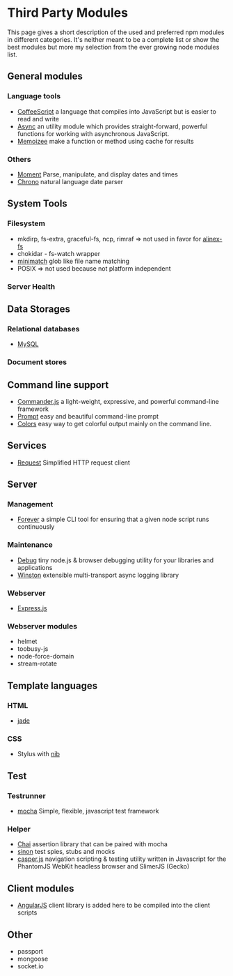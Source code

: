 Third Party Modules
=================================================

This page gives a short description of the used and preferred npm modules in
different categories.
It's neither meant to be a complete list or show the best modules but more my
selection from the ever growing node modules list.


General modules
-------------------------------------------------

### Language tools

- [CoffeeScript](http://coffeescript.org/)
  a language that compiles into JavaScript but is easier to read and write
- [Async](https://github.com/caolan/async/)
  an utility module which provides straight-forward, powerful functions for
  working with asynchronous JavaScript.
- [Memoizee](https://github.com/medikoo/memoize)
  make a function or method using cache for results


### Others

- [Moment](http://momentjs.com/docs/)
  Parse, manipulate, and display dates and times
- [Chrono](https://github.com/wanasit/chrono)
  natural language date parser


System Tools
-------------------------------------------------

### Filesystem

- mkdirp, fs-extra, graceful-fs, ncp, rimraf
  => not used in favor for [alinex-fs](https://alinex.github.io/node-fs/)
- chokidar - fs-watch wrapper
- [minimatch](https://github.com/isaacs/minimatch)
  glob like file name matching
- POSIX
  => not used because not platform independent


### Server Health


Data Storages
-------------------------------------------------

### Relational databases

- [MySQL]()


### Document stores


Command line support
-------------------------------------------------

- [Commander.js](https://visionmedia.github.io/commander.js/)
  a light-weight, expressive, and powerful command-line framework
- [Prompt](https://github.com/flatiron/prompt/)
  easy and beautiful command-line prompt
- [Colors](https://github.com/marak/colors.js/)
  easy way to get colorful output mainly on the command line.


Services
-------------------------------------------------

- [Request](https://github.com/mikeal/request/)
  Simplified HTTP request client


Server
-------------------------------------------------

### Management

- [Forever](https://github.com/nodejitsu/forever/)
  a simple CLI tool for ensuring that a given node script runs continuously

### Maintenance

- [Debug](https://github.com/visionmedia/debug/)
  tiny node.js & browser debugging utility for your libraries and applications
- [Winston](https://github.com/flatiron/winston/)
  extensible multi-transport async logging library

### Webserver

- [Express.js](http://expressjs.com)

### Webserver modules

- helmet
- toobusy-js
- node-force-domain
- stream-rotate


Template languages
-------------------------------------------------

### HTML

- [jade](http://jade-lang.com/)

### CSS

- Stylus
  with [nib](http://visionmedia.github.io/nib/)


Test
-------------------------------------------------

### Testrunner

- [mocha](https://visionmedia.github.io/mocha/)
  Simple, flexible, javascript test framework

### Helper

- [Chai](http://chaijs.com/)
  assertion library that can be paired with mocha
- [sinon](http://sinonjs.org/)
  test spies, stubs and mocks
- [casper.js](http://casperjs.org/)
  navigation scripting & testing utility written in Javascript for the PhantomJS
  WebKit headless browser and SlimerJS (Gecko)


Client modules
-------------------------------------------------


- [AngularJS](https://docs.angularjs.org/)
  client library is added here to be compiled into the client scripts


Other
-------------------------------------------------
- passport
- mongoose
- socket.io
